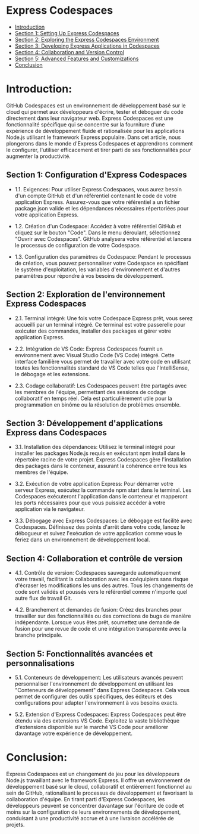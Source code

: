 # Express Codespaces

- [Introduction](#introduction)
- [Section 1: Setting Up Express Codespaces](#section-1-setting-up-express-codespaces)
- [Section 2: Exploring the Express Codespaces Environment](#section-2-exploring-the-express-codespaces-environment)
- [Section 3: Developing Express Applications in Codespaces](#section-3-developing-express-applications-in-codespaces)
- [Section 4: Collaboration and Version Control](#section-4-collaboration-and-version-control)
- [Section 5: Advanced Features and Customizations](#section-5-advanced-features-and-customizations)
- [Conclusion](#conclusion)

# Introduction:

GitHub Codespaces est un environnement de développement basé sur le cloud qui permet aux développeurs d'écrire, tester et déboguer du code directement dans leur navigateur web. Express Codespaces est une fonctionnalité spécifique qui se concentre sur la fourniture d'une expérience de développement fluide et rationalisée pour les applications Node.js utilisant le framework Express populaire. Dans cet article, nous plongerons dans le monde d'Express Codespaces et apprendrons comment le configurer, l'utiliser efficacement et tirer parti de ses fonctionnalités pour augmenter la productivité.

## Section 1: Configuration d'Express Codespaces

- 1.1. Exigences:
Pour utiliser Express Codespaces, vous aurez besoin d'un compte GitHub et d'un référentiel contenant le code de votre application Express. Assurez-vous que votre référentiel a un fichier package.json valide et les dépendances nécessaires répertoriées pour votre application Express.

- 1.2. Création d'un Codespace:
Accédez à votre référentiel GitHub et cliquez sur le bouton "Code". Dans le menu déroulant, sélectionnez "Ouvrir avec Codespaces". GitHub analysera votre référentiel et lancera le processus de configuration de votre Codespace.

- 1.3. Configuration des paramètres de Codespace:
Pendant le processus de création, vous pouvez personnaliser votre Codespace en spécifiant le système d'exploitation, les variables d'environnement et d'autres paramètres pour répondre à vos besoins de développement.

## Section 2: Exploration de l'environnement Express Codespaces

- 2.1. Terminal intégré:
Une fois votre Codespace Express prêt, vous serez accueilli par un terminal intégré. Ce terminal est votre passerelle pour exécuter des commandes, installer des packages et gérer votre application Express.

- 2.2. Intégration de VS Code:
Express Codespaces fournit un environnement avec Visual Studio Code (VS Code) intégré. Cette interface familière vous permet de travailler avec votre code en utilisant toutes les fonctionnalités standard de VS Code telles que l'IntelliSense, le débogage et les extensions.

- 2.3. Codage collaboratif:
Les Codespaces peuvent être partagés avec les membres de l'équipe, permettant des sessions de codage collaboratif en temps réel. Cela est particulièrement utile pour la programmation en binôme ou la résolution de problèmes ensemble.

## Section 3: Développement d'applications Express dans Codespaces

- 3.1. Installation des dépendances:
Utilisez le terminal intégré pour installer les packages Node.js requis en exécutant npm install dans le répertoire racine de votre projet. Express Codespaces gère l'installation des packages dans le conteneur, assurant la cohérence entre tous les membres de l'équipe.

- 3.2. Exécution de votre application Express:
Pour démarrer votre serveur Express, exécutez la commande npm start dans le terminal. Les Codespaces exécuteront l'application dans le conteneur et mapperont les ports nécessaires pour que vous puissiez accéder à votre application via le navigateur.

- 3.3. Débogage avec Express Codespaces:
Le débogage est facilité avec Codespaces. Définissez des points d'arrêt dans votre code, lancez le débogueur et suivez l'exécution de votre application comme vous le feriez dans un environnement de développement local.

## Section 4: Collaboration et contrôle de version

- 4.1. Contrôle de version:
Codespaces sauvegarde automatiquement votre travail, facilitant la collaboration avec les coéquipiers sans risque d'écraser les modifications les uns des autres. Tous les changements de code sont validés et poussés vers le référentiel comme n'importe quel autre flux de travail Git.

- 4.2. Branchement et demandes de fusion:
Créez des branches pour travailler sur des fonctionnalités ou des corrections de bugs de manière indépendante. Lorsque vous êtes prêt, soumettez une demande de fusion pour une revue de code et une intégration transparente avec la branche principale.

## Section 5: Fonctionnalités avancées et personnalisations

- 5.1. Conteneurs de développement:
Les utilisateurs avancés peuvent personnaliser l'environnement de développement en utilisant les "Conteneurs de développement" dans Express Codespaces. Cela vous permet de configurer des outils spécifiques, des éditeurs et des configurations pour adapter l'environnement à vos besoins exacts.

- 5.2. Extension d'Express Codespaces:
Express Codespaces peut être étendu via des extensions VS Code. Exploitez la vaste bibliothèque d'extensions disponible sur le marché VS Code pour améliorer davantage votre expérience de développement.

# Conclusion:

Express Codespaces est un changement de jeu pour les développeurs Node.js travaillant avec le framework Express. Il offre un environnement de développement basé sur le cloud, collaboratif et entièrement fonctionnel au sein de GitHub, rationalisant le processus de développement et favorisant la collaboration d'équipe. En tirant parti d'Express Codespaces, les développeurs peuvent se concentrer davantage sur l'écriture de code et moins sur la configuration de leurs environnements de développement, conduisant à une productivité accrue et à une livraison accélérée de projets.